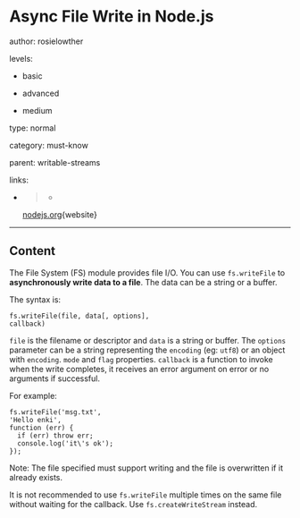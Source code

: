 # Async File Write in Node.js
author: rosielowther

levels:

  - basic

  - advanced

  - medium

type: normal

category: must-know

parent: writable-streams

links:

  - >-
    [nodejs.org](https://nodejs.org/api/fs.html#fs_fs_writefile_file_data_options_callback){website}

---
## Content

The File System (FS) module provides file I/O. You can use `fs.writeFile` to **asynchronously write data to a file**. The data can be a string or a buffer.

The syntax is:
```
fs.writeFile(file, data[, options],
callback)
```
`file` is the filename or descriptor and `data` is a string or buffer.
The `options` parameter can be a string representing the `encoding` (eg: `utf8`) or an object with `encoding`. `mode` and `flag` properties. `callback` is a function to invoke when the write completes, it receives an error argument on error or no arguments if successful.

For example:
```
fs.writeFile('msg.txt',
'Hello enki',
function (err) {
  if (err) throw err;
  console.log('it\'s ok');
});
```
Note: The file specified must support writing and the file is overwritten if it already exists.

It is not recommended to use `fs.writeFile` multiple times on the same file without waiting for the callback.  Use `fs.createWriteStream` instead.
